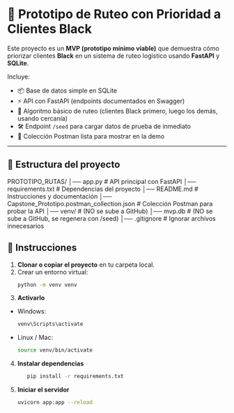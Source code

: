 # 🚛 Prototipo de Ruteo con Prioridad a Clientes Black  

Este proyecto es un **MVP (prototipo mínimo viable)** que demuestra cómo priorizar clientes **Black** en un sistema de ruteo logístico usando **FastAPI** y **SQLite**.  

Incluye:  
- 📦 Base de datos simple en SQLite  
- ⚡ API con FastAPI (endpoints documentados en Swagger)  
- 🚚 Algoritmo básico de ruteo (clientes Black primero, luego los demás, usando cercanía)  
- 🛠️ Endpoint `/seed` para cargar datos de prueba de inmediato  
- 📨 Colección Postman lista para mostrar en la demo  

---

## 📂 Estructura del proyecto

PROTOTIPO_RUTAS/
│── app.py # API principal con FastAPI
│── requirements.txt # Dependencias del proyecto
│── README.md # Instrucciones y documentación
│── Capstone_Prototipo.postman_collection.json # Colección Postman para probar la API
│── venv/ # (NO se sube a GitHub)
│── mvp.db # (NO se sube a GitHub, se regenera con /seed)
│── .gitignore # Ignorar archivos innecesarios

## 🚀 Instrucciones

1. **Clonar o copiar el proyecto** en tu carpeta local.
2. Crear un entorno virtual:
   ```bash
   python -m venv venv
3. **Activarlo**
  - Windows:
       ```bash
       venv\Scripts\activate
  - Linux / Mac:
       ```bash
       source venv/bin/activate
4. **Instalar dependencias**
   ```bash
      pip install -r requirements.txt
5. **Iniciar el servidor**
   ```bash
   uvicorn app:app --reload

 

